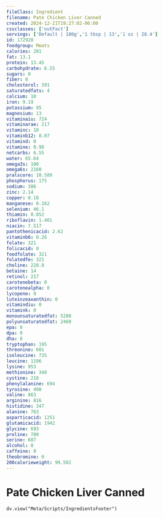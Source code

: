 ```yaml
---
fileClass: Ingredient
filename: Pate Chicken Liver Canned
created: 2024-12-21T19:27:02-06:00
cssclasses: ['nutFact']
servings: ['Default | 100g','1 tbsp | 13','1 oz | 28.4']
id: 172928
foodgroup: Meats
calories: 201
fat: 13.1
protein: 13.45
carbohydrate: 6.55
sugars: 0
fiber: 0
cholesterol: 391
saturatedfats: 4
calcium: 10
iron: 9.19
potassium: 95
magnesium: 13
vitaminaiu: 724
vitaminarae: 217
vitaminc: 10
vitaminb12: 8.07
vitamind: 0
vitamine: 0.98
netcarbs: 6.55
water: 65.64
omega3s: 100
omega6s: 2160
pralscore: 10.589
phosphorus: 175
sodium: 386
zinc: 2.14
copper: 0.18
manganese: 0.162
selenium: 46.1
thiamin: 0.052
riboflavin: 1.401
niacin: 7.517
pantothenicacid: 2.62
vitaminb6: 0.26
folate: 321
folicacid: 0
foodfolate: 321
folatedfe: 321
choline: 228.8
betaine: 14
retinol: 217
carotenebeta: 0
carotenealpha: 0
lycopene: 0
luteinzeaxanthin: 0
vitamindiu: 0
vitamink: 0
monounsaturatedfat: 5280
polyunsaturatedfat: 2460
epa: 0
dpa: 0
dha: 0
tryptophan: 195
threonine: 601
isoleucine: 735
leucine: 1196
lysine: 953
methionine: 340
cystine: 218
phenylalanine: 694
tyrosine: 490
valine: 863
arginine: 816
histidine: 347
alanine: 763
asparticacid: 1251
glutamicacid: 1942
glycine: 693
proline: 700
serine: 687
alcohol: 0
caffeine: 0
theobromine: 0
200calorieweight: 99.502
---
```


# Pate Chicken Liver Canned

```dataviewjs
dv.view("Meta/Scripts/IngredientsFooter")
```